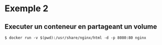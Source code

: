 # Exemple 2

## Executer un conteneur en partageant un volume

```
$ docker run -v $(pwd):/usr/share/nginx/html -d -p 8080:80 nginx
```
